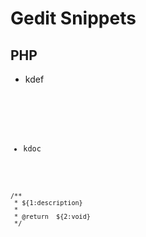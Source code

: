 # Gedit Snippets

## PHP

- kdef
<pre><code>
<?php defined('SYSPATH') or die('No direct script access.');
</code></pre>
- kdoc
<pre><code>
/**
 * ${1:description}
 *
 * @return  ${2:void}
 */
</code></pre>
